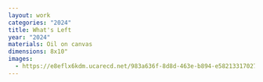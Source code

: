 ```yaml
---
layout: work
categories: "2024"
title: What's Left
year: "2024"
materials: Oil on canvas
dimensions: 8x10"
images:
  - https://e8eflx6kdm.ucarecd.net/983a636f-8d8d-463e-b894-e58213317027/-/resize/2400/-/quality/lightest/-/format/auto/
---
```

